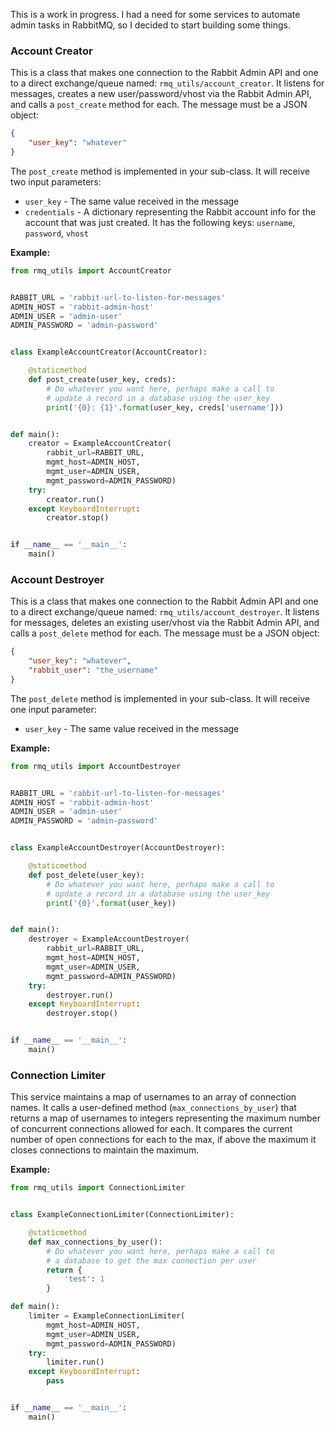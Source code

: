 This is a work in progress. I had a need for some services to automate admin tasks in RabbitMQ, so I decided to start building some things.


### Account Creator

This is a class that makes one connection to the Rabbit Admin API and one to a direct exchange/queue named: `rmq_utils/account_creator`. It listens for messages, creates a new user/password/vhost via the Rabbit Admin API, and calls a `post_create` method for each. The message must be a JSON object:

```json
{
    "user_key": "whatever"
}
```

The `post_create` method is implemented in your sub-class. It will receive two input parameters:

* `user_key` - The same value received in the message
* `credentials` - A dictionary representing the Rabbit account info for the account that was just created. It has the following keys: `username`, `password`, `vhost`

**Example:**
```python
from rmq_utils import AccountCreator


RABBIT_URL = 'rabbit-url-to-listen-for-messages'
ADMIN_HOST = 'rabbit-admin-host'
ADMIN_USER = 'admin-user'
ADMIN_PASSWORD = 'admin-password'


class ExampleAccountCreator(AccountCreator):

    @staticmethod
    def post_create(user_key, creds):
        # Do whatever you want here, perhaps make a call to
        # update a record in a database using the user_key
        print('{0}: {1}'.format(user_key, creds['username']))


def main():
    creator = ExampleAccountCreator(
        rabbit_url=RABBIT_URL,
        mgmt_host=ADMIN_HOST,
        mgmt_user=ADMIN_USER,
        mgmt_password=ADMIN_PASSWORD)
    try:
        creator.run()
    except KeyboardInterrupt:
        creator.stop()


if __name__ == '__main__':
    main()
```


### Account Destroyer

This is a class that makes one connection to the Rabbit Admin API and one to a direct exchange/queue named: `rmq_utils/account_destroyer`. It listens for messages, deletes an existing user/vhost via the Rabbit Admin API, and calls a `post_delete` method for each. The message must be a JSON object:

```json
{
    "user_key": "whatever",
    "rabbit_user": "the_username"
}
```

The `post_delete` method is implemented in your sub-class. It will receive one input parameter:

* `user_key` - The same value received in the message

**Example:**
```python
from rmq_utils import AccountDestroyer


RABBIT_URL = 'rabbit-url-to-listen-for-messages'
ADMIN_HOST = 'rabbit-admin-host'
ADMIN_USER = 'admin-user'
ADMIN_PASSWORD = 'admin-password'


class ExampleAccountDestroyer(AccountDestroyer):

    @staticmethod
    def post_delete(user_key):
        # Do whatever you want here, perhaps make a call to
        # update a record in a database using the user_key
        print('{0}'.format(user_key))


def main():
    destroyer = ExampleAccountDestroyer(
        rabbit_url=RABBIT_URL,
        mgmt_host=ADMIN_HOST,
        mgmt_user=ADMIN_USER,
        mgmt_password=ADMIN_PASSWORD)
    try:
        destroyer.run()
    except KeyboardInterrupt:
        destroyer.stop()


if __name__ == '__main__':
    main()
```


### Connection Limiter

This service maintains a map of usernames to an array of connection names. It calls a user-defined method (`max_connections_by_user`) that returns a map of usernames to integers representing the maximum number of concurrent connections allowed for each. It compares the current number of open connections for each to the max, if above the maximum it closes connections to maintain the maximum.

**Example:**
```python
from rmq_utils import ConnectionLimiter


class ExampleConnectionLimiter(ConnectionLimiter):

    @staticmethod
    def max_connections_by_user():
        # Do whatever you want here, perhaps make a call to
        # a database to get the max connection per user
        return {
            'test': 1
        }

def main():
    limiter = ExampleConnectionLimiter(
        mgmt_host=ADMIN_HOST,
        mgmt_user=ADMIN_USER,
        mgmt_password=ADMIN_PASSWORD)
    try:
        limiter.run()
    except KeyboardInterrupt:
        pass


if __name__ == '__main__':
    main()
```
